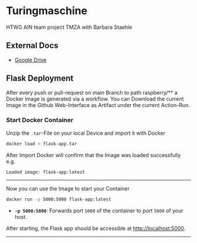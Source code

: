 # Turingmaschine
HTWG AIN team project TMZA with Barbara Staehle

## External Docs
- [Google Drive](https://drive.google.com/drive/folders/1JHxRtSFg7mk2hAvrhvDHg5vqaU5e4cNY)

## Flask Deployment
After every push or pull-request on main Branch to path raspberry/** a Docker image is generated via a workflow. You can Download the current Image in the Github Web-Interface as Artifact under the current Action-Run.

### Start Docker Container

Unzip the `.tar`-File on your local Device and import it with Docker

```bash
docker load < flask-app.tar
```

After Import Docker will confirm that the Image was loaded successfully e.g.
```
Loaded image: flask-app:latest
```

---

Now you can use the Image to start your Container

```bash
docker run -p 5000:5000 flask-app:latest
```

- **`-p 5000:5000`**: Forwards port `5000` of the container to port `5000` of your host.

After starting, the Flask app should be accessible at [http://localhost:5000](http://localhost:5000).

---
